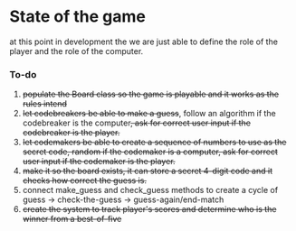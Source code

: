 # State of the game

at this point in development the we are just able to define the role of the player and the role of the computer.

### To-do

1. ~~populate the Board class so the game is playable and it works as the rules intend~~
2. ~~let codebreakers be able to make a guess~~, follow an algorithm if the codebreaker is the computer~~, ask for correct user input if the codebreaker is the player.~~
3. ~~let codemakers be able to create a sequence of numbers to use as the secret code, random if the codemaker is a computer, ask for correct user input if the codemaker is the player.~~
4. ~~make it so the board exists, it can store a secret 4-digit code and it checks how correct the guess is.~~
5. connect make_guess and check_guess methods to create a cycle of guess -> check-the-guess -> guess-again/end-match
6. ~~create the system to track player's scores and determine who is the winner from a best-of-five~~

